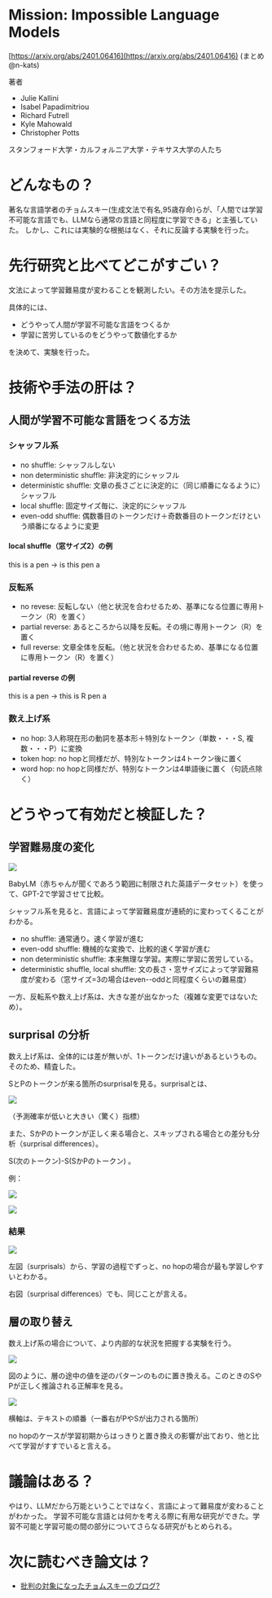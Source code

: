 # Mission: Impossible Language Models
[https://arxiv.org/abs/2401.06416](https://arxiv.org/abs/2401.06416)
(まとめ @n-kats)

著者
* Julie Kallini
* Isabel Papadimitriou
* Richard Futrell
* Kyle Mahowald
* Christopher Potts

スタンフォード大学・カルフォルニア大学・テキサス大学の人たち

# どんなもの？
著名な言語学者のチョムスキー(生成文法で有名,95歳存命)らが、「人間では学習不可能な言語でも、LLMなら通常の言語と同程度に学習できる」と主張していた。
しかし、これには実験的な根拠はなく、それに反論する実験を行った。

# 先行研究と比べてどこがすごい？
文法によって学習難易度が変わることを観測したい。その方法を提示した。

具体的には、

* どうやって人間が学習不可能な言語をつくるか
* 学習に苦労しているのをどうやって数値化するか

を決めて、実験を行った。

# 技術や手法の肝は？
## 人間が学習不可能な言語をつくる方法
### シャッフル系
* no shuffle: シャッフルしない
* non deterministic shuffle: 非決定的にシャッフル
* deterministic shuffle: 文章の長さごとに決定的に（同じ順番になるように）シャッフル
* local shuffle: 固定サイズ毎に、決定的にシャッフル
* even-odd shuffle: 偶数番目のトークンだけ＋奇数番目のトークンだけという順番になるように変更

#### local shuffle（窓サイズ2）の例

this is a pen → is this pen a 

### 反転系
* no revese: 反転しない（他と状況を合わせるため、基準になる位置に専用トークン（R）を置く）
* partial reverse: あるところから以降を反転。その境に専用トークン（R）を置く
* full reverse: 文章全体を反転。（他と状況を合わせるため、基準になる位置に専用トークン（R）を置く）

#### partial reverse の例

this is a pen → this is R pen a

### 数え上げ系
* no hop: 3人称現在形の動詞を基本形＋特別なトークン（単数・・・S, 複数・・・P）に変換
* token hop: no hopと同様だが、特別なトークンは4トークン後に置く
* word hop: no hopと同様だが、特別なトークンは4単語後に置く（句読点除く）

# どうやって有効だと検証した？
## 学習難易度の変化

![](./ImpossibleLM_2401.06416/learning_difficulty.png)

BabyLM（赤ちゃんが聞くであろう範囲に制限された英語データセット）を使って、GPT-2で学習させて比較。

シャッフル系を見ると、言語によって学習難易度が連続的に変わってくることがわかる。

* no shuffle: 通常通り。速く学習が進む
* even-odd shuffle: 機械的な変換で、比較的速く学習が進む
* non deterministic shuffle: 本来無理な学習。実際に学習に苦労している。
* deterministic shuffle, local shuffle: 文の長さ・窓サイズによって学習難易度が変わる（窓サイズ=3の場合はeven--oddと同程度くらいの難易度）

一方、反転系や数え上げ系は、大きな差が出なかった（複雑な変更ではないため）。

## surprisal の分析
数え上げ系は、全体的には差が無いが、1トークンだけ違いがあるというもの。そのため、精査した。

SとPのトークンが来る箇所のsurprisalを見る。surprisalとは、

![](./ImpossibleLM_2401.06416/surprisals.png)

（予測確率が低いと大きい（驚く）指標）

また、SかPのトークンが正しく来る場合と、スキップされる場合との差分も分析（surprisal differences）。

S(次のトークン)-S(SかPのトークン) 。

例： 

![](./ImpossibleLM_2401.06416/surprisals_s.png)

![](./ImpossibleLM_2401.06416/surprisals_his.png)

### 結果

![](./ImpossibleLM_2401.06416/surprisal_results.png)

左図（surprisals）から、学習の過程でずっと、no hopの場合が最も学習しやすいとわかる。

右図（surprisal differences）でも、同じことが言える。


## 層の取り替え
数え上げ系の場合について、より内部的な状況を把握する実験を行う。

![](./ImpossibleLM_2401.06416/interchange_intervention.png)

図のように、層の途中の値を逆のパターンのものに置き換える。このときのSやPが正しく推論される正解率を見る。

![](./ImpossibleLM_2401.06416/interchange_results.png)

横軸は、テキストの順番（一番右がPやSが出力される箇所）

no hopのケースが学習初期からはっきりと置き換えの影響が出ており、他と比べて学習がすすでいると言える。

# 議論はある？
やはり、LLMだから万能ということではなく、言語によって難易度が変わることがわかった。
学習不可能な言語とは何かを考える際に有用な研究ができた。学習不可能と学習可能の間の部分についてさらなる研究がもとめられる。

# 次に読むべき論文は？
* [批判の対象になったチョムスキーのブログ?](https://conversationswithtyler.com/episodes/noam-chomsky/)
